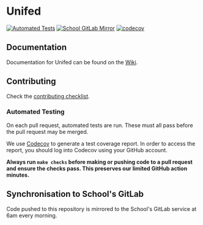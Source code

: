 # Unifed

[![Automated Tests](https://github.com/kiancross/unifed/workflows/Automated%20Tests/badge.svg?branch=master)](https://github.com/kiancross/unifed/actions?query=workflow%3A%22Automated+Tests%22+branch%3Amaster)
[![School GitLab Mirror](https://github.com/kiancross/unifed/workflows/School%20GitLab%20Mirror/badge.svg)](https://github.com/kiancross/unifed/actions?query=workflow%3A%22School+GitLab+Mirror%22)
[![codecov](https://codecov.io/gh/kiancross/unifed/branch/master/graph/badge.svg?token=FI52RC1RQV)](https://codecov.io/gh/kiancross/unifed)

## Documentation

Documentation for Unifed can be found on the
[Wiki](https://github.com/kiancross/unifed/wiki).

## Contributing

Check the [contributing checklist](https://github.com/kiancross/unifed/wiki/Contributing).

### Automated Testing

On each pull request, automated tests are run. These must all pass before
the pull request may be merged.

We use [Codecov](https://codecov.io/) to generate a test coverage report. In
order to access the report, you should log into Codecov using your GitHub
account.

**Always run `make checks` before making or pushing code to a pull request
and ensure the checks pass. This preserves our limited GitHub action minutes.**

## Synchronisation to School's GitLab

Code pushed to this repository is mirrored to the School's GitLab service at 6am
every morning.
